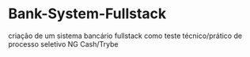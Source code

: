 # Bank-System-Fullstack
criação de um sistema bancário fullstack como teste técnico/prático de processo seletivo NG Cash/Trybe
